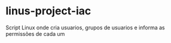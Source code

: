 # linus-project-iac
Script Linux onde cria usuarios, grupos de usuarios e informa as permissões de cada um
